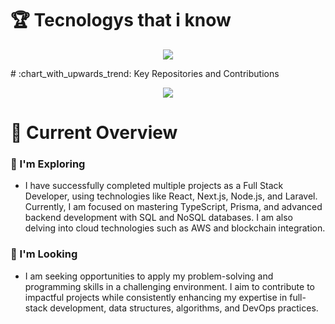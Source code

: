 # :trophy: Tecnologys that i know
<p align="center">
  <a>
    <img src="https://skillicons.dev/icons?i=nextjs,nodejs,typescript,mysql,mongodb,prisma,react,js,firebase,html,css,express,vscode,stackoverflow,tailwind,vercel,netlify,github,figma,laravel&perline=5" />
  </a>
</p>
# :chart_with_upwards_trend: Key Repositories and Contributions

<p align="center">
  <a >
    <img src="https://api.githubtrends.io/user/svg/rayhanalmim/repos?time_range=one_year&include_private=true&group=private&loc_metric=changed&theme=dark" />
  </a>
</p>


# :pushpin: Current Overview

### :dart: I'm Exploring 
- I have successfully completed multiple projects as a Full Stack Developer, using technologies like React, Next.js, Node.js, and Laravel. Currently, I am focused on mastering TypeScript, Prisma, and advanced backend development with SQL and NoSQL databases. I am also delving into cloud technologies such as AWS and blockchain integration.

### :mag_right: I'm Looking 
- I am seeking opportunities to apply my problem-solving and programming skills in a challenging environment. I aim to contribute to impactful projects while consistently enhancing my expertise in full-stack development, data structures, algorithms, and DevOps practices.

